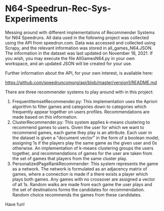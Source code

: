 # N64-Speedrun-Rec-Sys-Experiments
Messing around with different implementations of Recommender Systems for N64 Speedruns.
All data used in the following project was collected using the API from speedrun.com. Data was accessed and collected using Scrapy, and the relevant information was stored in all_games_N64.JSON. The information in the dataset was last updated on November 18, 2021. If you wish, you may execute the file AllGamesN64.py in your own workspace, and an updated JSON will be created for your use.

Further information about the API, for your own interest, is available here:

https://github.com/speedruncomorg/api/blob/master/version1/README.md

There are three recommender systems to play around with in this project:
1. FrequentItemsetRecommender.py: This implementation uses the Apriori algorithm to filter games and categories down to categories which frequently appear together on users profiles. Recommendations are made based on this information.
2. ClusterRecommender.py: This system applies k-means clustering to recommend games to users. Given the user for which we want to recommend games, each game they play is an attribute. Each user in the dataset is given a "document vector" in the form of a boolean model, assigning 1s if the players play the same game as the given user and 0s otherwise. An implementation of k-means clustering groups the users together, and recommendations of games for the user are taken from the set of games that players from the same cluster play.
3. PersonalizedPageRankRecommender: This system represents the game as a network. The network is formulated as an adjacency matrix of games, where a connection is made if a there exists a player which plays both games. Any games with no crossover are assigned a vector of all 1s. Random walks are made from each game the user plays and the set of destinations forms the candidates for recommendation. Random choice recommends the games from these candidates.

Have fun!
